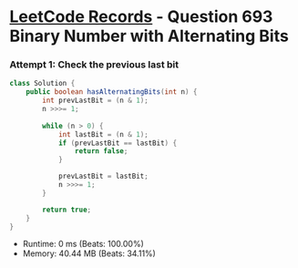 # [LeetCode Records](../../README.md) - Question 693 Binary Number with Alternating Bits

### Attempt 1: Check the previous last bit
```java
class Solution {
    public boolean hasAlternatingBits(int n) {
        int prevLastBit = (n & 1);
        n >>>= 1;
        
        while (n > 0) {
            int lastBit = (n & 1);
            if (prevLastBit == lastBit) {
                return false;
            }

            prevLastBit = lastBit;
            n >>>= 1;
        }

        return true;
    }
}
```
- Runtime: 0 ms (Beats: 100.00%)
- Memory: 40.44 MB (Beats: 34.11%)

<br>
